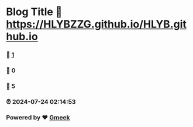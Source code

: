 # Blog Title :link: https://HLYBZZG.github.io/HLYB.github.io 
### :page_facing_up: [1](https://HLYBZZG.github.io/HLYB.github.io/tag.html) 
### :speech_balloon: 0 
### :hibiscus: 5 
### :alarm_clock: 2024-07-24 02:14:53 
### Powered by :heart: [Gmeek](https://github.com/Meekdai/Gmeek)
